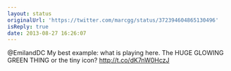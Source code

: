 ```yaml
---
layout: status
originalUrl: 'https://twitter.com/marcgg/status/372394604865130496'
isReply: true
date: 2013-08-27 16:26:07
---
```


@EmilandDC My best example: what is playing here. The HUGE GLOWING GREEN THING or the tiny icon? http://t.co/dK7nW0HczJ
